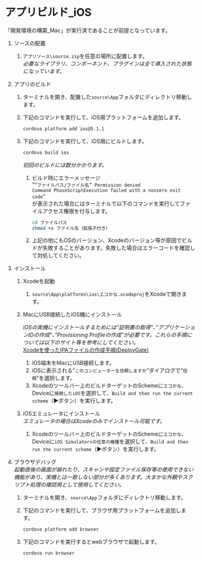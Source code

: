 # アプリビルド\_iOS

「開発環境の構築\_Mac」が実行済であることが前提となっています。

1. ソースの配置

   1. `アプリソース\source.zip`を任意の場所に配置します。  
      _必要なライブラリ、コンポーネント、プラグインは全て導入された状態になっています。_

2. アプリのビルド

   1. ターミナルを開き、配置した`source\App`フォルダにディレクトリ移動します。

   2. 下記のコマンドを実行して、iOS用プラットフォームを追加します。

      ```bash
      cordova platform add ios@5.1.1
      ```

   3. 下記のコマンドを実行して、iOS用にビルドします。

      ```bash
      cordova build ios
      ```

      _初回のビルドには数分かかります。_

      1. ビルド時にエラーメッセージ  
         ”`”ファイルパス/ファイル名” Permission denied`  
         `Command PhaseScriptExecution failed with a nonzero exit code`”  
         が表示された場合にはターミナルで以下のコマンドを実行してファイルアクセス権限を付与します。

         ```bash
         cd ファイルパス
         chmod +x ファイル名（拡張子付き）
         ```

      2. 上記の他にもOSのバージョン、Xcodeのバージョン等が原因でビルドが失敗することがあります。失敗した場合はエラーコードを確認して対処してください。

3. インストール

   1. Xcodeを起動

      1. `source\App\platforms\ios\エコかな.xcodeproj`をXcodeで開きます。

   2. MacにUSB接続したiOS機にインストール

      _iOSの実機にインストールするためには”証明書の取得”、”アプリケーションIDの作成”、”Provisioning Profileの作成”が必要です。これらの手順については以下のサイト等を参考にしてください。_  
       [Xcodeを使ったIPAファイルの作成手順(DeployGate)](https://docs.deploygate.com/docs/export-ipa)

      1. iOS端末をMacにUSB接続します。
      2. iOSに表示される”`このコンピューターを信頼しますか`”ダイアログで”`信頼`”を選択します。
      3. Xcodeのツールバー上のビルドターゲットのSchemeに`エコかな`、Deviceに`接続したiOS`を選択して、`Build and then run the current scheme`（▶ボタン）を実行します。

   3. iOSエミュレータにインストール  
      _エミュレータの場合はXcodeのみでインストール可能です。_

      1. Xcodeのツールバー上のビルドターゲットのSchemeに`エコかな`、Deviceに`iOS Simulatorsの任意の機種`を選択して、`Build and then run the current scheme`（▶ボタン）を実行します。

4. ブラウザデバッグ  
    _起動直後の画面が崩れたり、スキャンや設定ファイル保存等の使用できない機能があり、実機とは一致しない部分が多くあります。大まかな外観やスクリプト処理の確認用として使用してください。_

   1. ターミナルを開き、`source\App`フォルダにディレクトリ移動します。

   2. 下記のコマンドを実行して、ブラウザ用プラットフォームを追加します。

      ```bash
      cordova platform add browser
      ```

   3. 下記のコマンドを実行するとwebブラウザで起動します。

      ```bash
      cordova run browser
      ```
